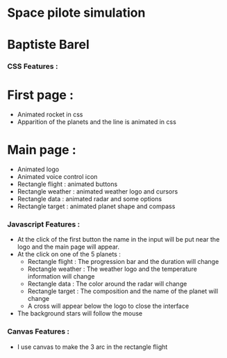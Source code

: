 # Space pilote simulation 
# Baptiste Barel

### CSS Features :

# First page :

* Animated rocket in css
* Apparition of the planets and the line is animated in css

# Main page :

* Animated logo
* Animated voice control icon
* Rectangle flight : animated buttons
* Rectangle weather : animated weather logo and cursors
* Rectangle data : animated radar and some options 
* Rectangle target : animated planet shape and compass

### Javascript Features :

* At the click of the first button the name in the input will be put near the logo and the main page will appear.
* At the click on one of the 5 planets :
    - Rectangle flight : The progression bar and the duration will change
    - Rectangle weather : The weather logo and the temperature information will change 
    - Rectangle data : The color around the radar will change 
    - Rectangle target : The composition and the name of the planet will change
    - A cross will appear below the logo to close the interface
* The background stars will follow the mouse 

### Canvas Features :

* I use canvas to make the 3 arc in the rectangle flight

